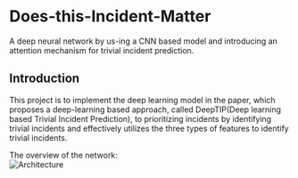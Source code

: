 # Does-this-Incident-Matter
A deep neural network by us-ing a CNN based model and introducing an attention mechanism for trivial incident prediction.

## Introduction
This project is to implement the deep learning model in the paper, which proposes a deep-learning based approach, called DeepTIP(Deep learning based Trivial Incident Prediction), to prioritizing incidents by identifying trivial incidents and effectively utilizes the three types of features to identify trivial incidents.

The overview of the network: </br>
![Architecture](../../Overall.png) </br>
